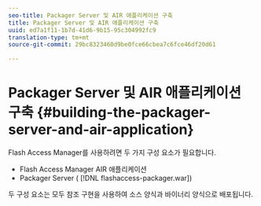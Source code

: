 ```yaml
---
seo-title: Packager Server 및 AIR 애플리케이션 구축
title: Packager Server 및 AIR 애플리케이션 구축
uuid: ed7a1f11-1b7d-41d6-9b15-95c304992fc9
translation-type: tm+mt
source-git-commit: 29bc8323460d9be0fce66cbea7c6fce46df20d61

---
```



# Packager Server 및 AIR 애플리케이션 구축 {#building-the-packager-server-and-air-application}

Flash Access Manager를 사용하려면 두 가지 구성 요소가 필요합니다.

* Flash Access Manager AIR 애플리케이션
* Packager Server ( [!DNL flashaccess-packager.war])

두 구성 요소는 모두 참조 구현을 사용하여 소스 양식과 바이너리 양식으로 배포됩니다.
